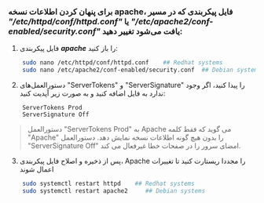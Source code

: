 ### برای پنهان کردن اطلاعات نسخه apache، فایل پیکربندی که در مسیر ***"/etc/httpd/conf/httpd.conf"*** یا ***"/etc/apache2/conf-enabled/security.conf"*** یافت می‌شود تغییر دهید:


1. فایل پیکربندی ***apache*** را باز کنید:                                          
  
```bash
    sudo nano /etc/httpd/conf/httpd.conf    ## Redhat systems
    sudo nano /etc/apache2/conf-enabled/security.conf  ## Debian systems
```

2. دستورالعمل‌های "ServerTokens" و "ServerSignature" را پیدا کنید، اگر وجود ندارد به فایل اضافه کنید و به صورت زیر آپدیت کنید:

```bahs 
    ServerTokens Prod
    ServerSignature Off
```
> دستورالعمل "ServerTokens Prod" به Apache می گوید که فقط کلمه "Apache" را بدون هیچ گونه اطلاعات نسخه نمایش دهد. دستورالعمل "ServerSignature Off" امضای سرور را در صفحات خطا غیرفعال می کند.

3. پس از ذخیره و اصلاح فایل پیکربندی، Apache را مجددا ریستارت کنید تا تغییرات اعمال شوند

```bash
    sudo systemctl restart httpd    ## Redhat systems
    sudo systemctl restart apache2     ## Debian systems 
```
